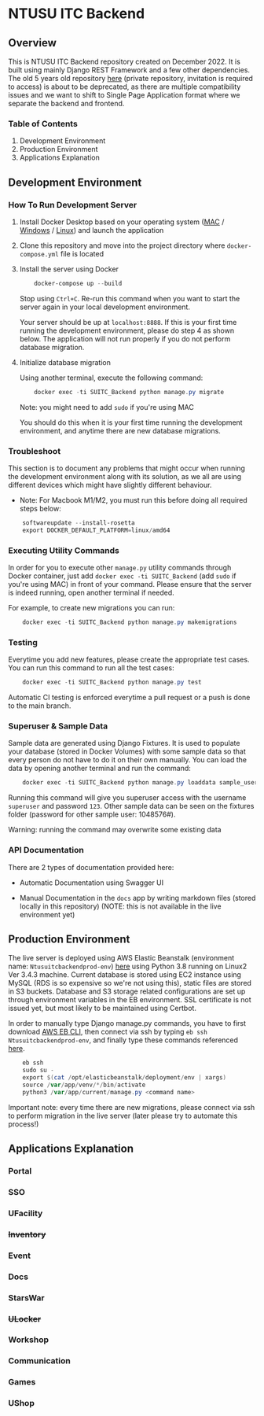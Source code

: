 # NTUSU ITC Backend

## Overview

This is NTUSU ITC Backend repository created on December 2022. It is built using mainly Django REST Framework and a few other dependencies. The old 5 years old repository [here](https://github.com/michac789/NTUSU-Backend) (private repository, invitation is required to access) is about to be deprecated, as there are multiple compatibility issues and we want to shift to Single Page Application format where we separate the backend and frontend.

### Table of Contents

1. Development Environment
2. Production Environment
3. Applications Explanation

## Development Environment

### How To Run Development Server

1. Install Docker Desktop based on your operating system ([MAC](https://docs.docker.com/desktop/install/mac-install/) / [Windows](https://docs.docker.com/desktop/install/windows-install/) / [Linux](https://docs.docker.com/desktop/install/linux-install/)) and launch the application

2. Clone this repository and move into the project directory where `docker-compose.yml` file is located

3. Install the server using Docker

   ```powershell
       docker-compose up --build
   ```

   Stop using `Ctrl+C`. Re-run this command when you want to start the server again in your local development environment.

   Your server should be up at `localhost:8888`. If this is your first time running the development environment, please do step 4 as shown below. The application will not run properly if you do not perform database migration.

4. Initialize database migration

   Using another terminal, execute the following command:

   ```powershell
       docker exec -ti SUITC_Backend python manage.py migrate
   ```

   Note: you might need to add `sudo` if you're using MAC

   You should do this when it is your first time running the development environment, and anytime there are new database migrations.

### Troubleshoot

This section is to document any problems that might occur when running the development environment along with its solution, as we all are using different devices which might have slightly different behaviour.

- Note: For Macbook M1/M2, you must run this before doing all required steps below:

```powershell
    softwareupdate --install-rosetta
    export DOCKER_DEFAULT_PLATFORM=linux/amd64
```

### Executing Utility Commands

In order for you to execute other `manage.py` utility commands through Docker container, just add `docker exec -ti SUITC_Backend` (add `sudo` if you're using MAC) in front of your command. Please ensure that the server is indeed running, open another terminal if needed.

For example, to create new migrations you can run:

```powershell
    docker exec -ti SUITC_Backend python manage.py makemigrations
```

### Testing

Everytime you add new features, please create the appropriate test cases. You can run this command to run all the test cases:

```powershell
    docker exec -ti SUITC_Backend python manage.py test
```

Automatic CI testing is enforced everytime a pull request or a push is done to the main branch.

### Superuser & Sample Data

Sample data are generated using Django Fixtures. It is used to populate your database (stored in Docker Volumes) with some sample data so that every person do not have to do it on their own manually. You can load the data by opening another terminal and run the command:

```powershell
    docker exec -ti SUITC_Backend python manage.py loaddata sample_user
```

Running this command will give you superuser access with the username `superuser` and password `123`. Other sample data can be seen on the fixtures folder (password for other sample user: 1048576#).

Warning: running the command may overwrite some existing data

### API Documentation

There are 2 types of documentation provided here:

- Automatic Documentation using Swagger UI

- Manual Documentation in the `docs` app by writing markdown files (stored locally in this repository) (NOTE: this is not available in the live environment yet)

## Production Environment

The live server is deployed using AWS Elastic Beanstalk (environment name: `Ntusuitcbackendprod-env`) [here](http://ntusu-itc-backend.ap-southeast-1.elasticbeanstalk.com/) using Python 3.8 running on Linux2 Ver 3.4.3 machine. Current database is stored using EC2 instance using MySQL (RDS is so expensive so we're not using this), static files are stored in S3 buckets. Database and S3 storage related configurations are set up through environment variables in the EB environment. SSL certificate is not issued yet, but most likely to be maintained using Certbot.

In order to manually type Django manage.py commands, you have to first download [AWS EB CLI](https://github.com/aws/aws-elastic-beanstalk-cli-setup), then connect via ssh by typing `eb ssh Ntusuitcbackendprod-env`, and finally type these commands referenced [here](https://stackoverflow.com/a/71045510).

```powershell
    eb ssh
    sudo su -
    export $(cat /opt/elasticbeanstalk/deployment/env | xargs)
    source /var/app/venv/*/bin/activate
    python3 /var/app/current/manage.py <command name>
```

Important note: every time there are new migrations, please connect via ssh to perform migration in the live server (later please try to automate this process!)

## Applications Explanation

### Portal

### SSO

### UFacility

### ~~Inventory~~

### Event

### Docs

### StarsWar

### ~~ULocker~~

### Workshop

### Communication

### Games

### UShop
